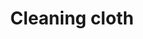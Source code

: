 ---
layout: item
title: Cleaning cloth
item-id: 3188
datatable: true
id: 3188
name: "Cleaning cloth"
members: true
lowalch: 24
highalch: 36
examine: "A spirit soaked piece of silk which can be used to remove poison."
monsters:
  - id: 530
    name: "Tribesman"
    members: true
    combat_level: 32
    wiki_url: "https://oldschool.runescape.wiki/w/Tribesman"
    drops:
      - quantity: "1"
        rarity: 0.08695652173913043
        drop_requirements: null
---